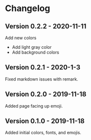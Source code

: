 # Changelog

## Version 0.2.2 - 2020-11-11

Add new colors

-   Add light gray color
-   Add background colors

## Version 0.2.1 - 2020-1-3

Fixed markdown issues with remark.

## Version 0.2.0 - 2019-11-18

Added page facing up emoji.

## Version 0.1.0 - 2019-11-18

Added initial colors, fonts, and emojis.
